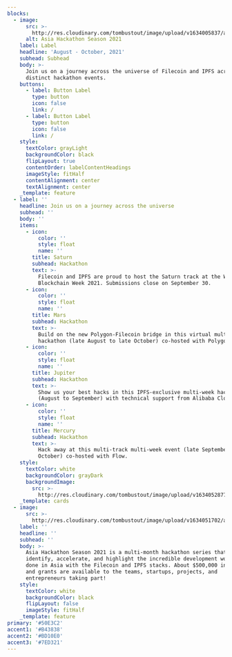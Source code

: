 ```yaml
---
blocks:
  - image:
      src: >-
        http://res.cloudinary.com/tombustout/image/upload/v1634005837/asia-hackathon-hero_isb8ak.png
      alt: Asia Hackathon Season 2021
    label: Label
    headline: 'August - October, 2021'
    subhead: Subhead
    body: >-
      Join us on a journey across the universe of Filecoin and IPFS across four
      distinct hackathon events.
    buttons:
      - label: Button Label
        type: button
        icon: false
        link: /
      - label: Button Label
        type: button
        icon: false
        link: /
    style:
      textColor: grayLight
      backgroundColor: black
      flipLayout: true
      contentOrder: labelContentHeadings
      imageStyle: fitHalf
      contentAlignment: center
      textAlignment: center
    _template: feature
  - label: ''
    headline: Join us on a journey across the universe
    subhead: ''
    body: ''
    items:
      - icon:
          color: ''
          style: float
          name: ''
        title: Saturn
        subhead: Hackathon
        text: >-
          Filecoin and IPFS are proud to host the Saturn track at the Wanxiang
          Blockchain Week 2021. Submissions close on September 30.
      - icon:
          color: ''
          style: float
          name: ''
        title: Mars
        subhead: Hackathon
        text: >-
          Build on the new Polygon-Filecoin bridge in this virtual multi-week
          hackathon (late August to late October) co-hosted with Polygon.
      - icon:
          color: ''
          style: float
          name: ''
        title: Jupiter
        subhead: Hackathon
        text: >-
          Show us your best hacks in this IPFS-exclusive multi-week hackathon
          (August to September) with technical support from Alibaba Cloud.
      - icon:
          color: ''
          style: float
          name: ''
        title: Mercury
        subhead: Hackathon
        text: >-
          Hack away at this multi-track multi-week event (late September to late
          October) co-hosted with Flow.
    style:
      textColor: white
      backgroundColor: grayDark
      backgroundImage:
        src: >-
          http://res.cloudinary.com/tombustout/image/upload/v1634052877/space_bg_i9grrg.png
    _template: cards
  - image:
      src: >-
        http://res.cloudinary.com/tombustout/image/upload/v1634051702/astronaut_adbtov.png
    label: ''
    headline: ''
    subhead: ''
    body: >-
      Asia Hackathon Season 2021 is a multi-month hackathon series that will
      identify, accelerate, and highlight the incredible development work being
      done in Asia with the Filecoin and IPFS stacks. About $500,000 in prizes
      and grants are available to the teams, startups, projects, and
      entrepreneurs taking part!
    style:
      textColor: white
      backgroundColor: black
      flipLayout: false
      imageStyle: fitHalf
    _template: feature
primary: '#50E3C2'
accent1: '#B43838'
accent2: '#BD10E0'
accent3: '#7ED321'
---
```


